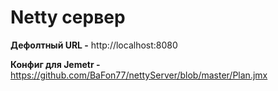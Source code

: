 # Netty сервер

**Дефолтный URL -** http://localhost:8080

**Конфиг для Jemetr -** https://github.com/BaFon77/nettyServer/blob/master/Plan.jmx
